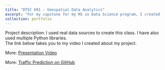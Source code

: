 ```yaml
---
title: "DTSC 691 - Geospatial Data Analytics"
excerpt: "For my capstone for my MS in Data Science program, I created a Geospatial Data Analytics course using Python libraries"
collection: portfolio
---
```


Project description: I used real data sources to create this class. I have also used multiple Python libraries. <br>
The link below takes you to my video I created about my project. <br>

More: [Presentation Video](https://drive.google.com/file/d/1l-ajqSmmLvzBa2hp5oj8SlFmX9AGG8Go/view?usp=drive_link)


More: [Traffic Prediction on GitHub](https://github.com/maggiewolff/graduate-studies/tree/main/Traffic-Prediction)
